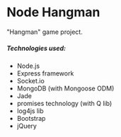 Node Hangman
============

"Hangman" game project. 
##### Technologies used: 
 - Node.js
 - Express framework 
 - Socket.io 
 - MongoDB (with Mongoose ODM)
 - Jade 
 - promises technology (with Q lib)
 - log4js lib
 - Bootstrap
 - jQuery
